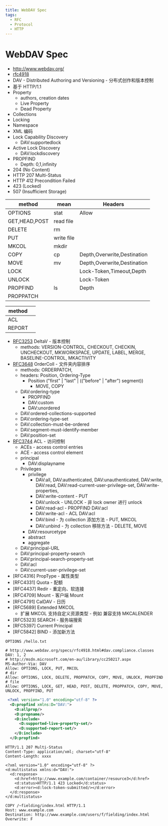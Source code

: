 ```yaml
---
title: WebDAV Spec
tags:
  - RFC
  - Protocol
  - HTTP
---
```


# WebDAV Spec

- http://www.webdav.org/
- [rfc4918](http://www.webdav.org/specs/rfc4918.html)
- DAV - Distributed Authoring and Versioning - 分布式创作和版本控制
- 基于 HTTP/1.1
- Property
  - authors, creation dates
  - Live Property
  - Dead Property
- Collections
- Locking
- Namespace
- XML 编码
- Lock Capability Discovery
  - DAV:supportedlock
- Active Lock Discovery
  - DAV:lockdiscovery
- PROPFIND
  - Depth: 0,1,infinity
- 204 (No Content)
- HTTP 207 Multi-Status
- HTTP 412 Precondition Failed
- 423 (Locked)
- 507 (Insufficient Storage)

| method        | mean       | Headers                     |
| ------------- | ---------- | --------------------------- |
| OPTIONS       | stat       | Allow                       |
| GET,HEAD,POST | read file  |
| DELETE        | rm         |
| PUT           | write file |
| MKCOL         | mkdir      |
| COPY          | cp         | Depth,Overwrite,Destination |
| MOVE          | mv         | Depth,Overwrite,Destination |
| LOCK          |            | Lock-Token,Timeout,Depth    |
| UNLOCK        |            | Lock-Token                  |
| PROPFIND      | ls         | Depth                       |
| PROPPATCH     |

| method |     |
| ------ | --- |
| ACL    |     |
| REPORT |     |

- [RFC3253] DeltaV - 版本控制
  - methods: VERSION-CONTROL, CHECKOUT, CHECKIN, UNCHECKOUT, MKWORKSPACE, UPDATE, LABEL, MERGE, BASELINE-CONTROL, MKACTIVITY
- [RFC3648] OrderColl - 文件夹内容排序
  - methods: ORDERPATCH,
  - headers: Position, Ordering-Type
    - Position ("first" | "last" | (("before" | "after") segment))
      - MOVE, COPY
  - DAV:ordering-type
    - PROPFIND
    - DAV:custom
    - DAV:unordered
  - DAV:ordered-collections-supported
  - DAV:ordering-type-set
  - DAV:collection-must-be-ordered
  - DAV:segment-must-identify-member
  - DAV:position-set
- [RFC3744] ACL - 访问控制
  - ACEs - access control entries
  - ACE - access control element
  - principal
    - DAV:displayname
  - Privileges
    - privilege
      - DAV:all, DAV:authenticated, DAV:unauthenticated, DAV:write, DAV:read, DAV:read-current-user-privilege-set, DAV:write-properties,
      - DAV:write-content - PUT
      - DAV:unlock - UNLOCK - 非 lock owner 进行 unlock
      - DAV:read-acl - PROPFIND DAV:acl
      - DAV:write-acl - ACL DAV:acl
      - DAV:bind - 为 collection 添加方法 - PUT, MKCOL
      - DAV:unbind - 为 collection 移除方法 - DELETE, MOVE
    - DAV:resourcetype
    - abstract
    - aggregate
  - DAV:principal-URL
  - DAV:principal-property-search
  - DAV:principal-search-property-set
  - DAV:acl
  - DAV:current-user-privilege-set
- [RFC4316] PropType - 属性类型
- [RFC4331] Quota - 配额
- [RFC4437] Redir - 重定向、软连接
- [RFC4709] Mount - 客户端 Mount
- [RFC4791] CalDAV - 日历
- [RFC5689] Extended MKCOL
  - 扩展 MKCOL 支持自定义资源类型 - 例如 兼容支持 MKCALENDER
- [RFC5323] SEARCH - 服务端搜索
- [RFC5397] Current Principal
- [RFC5842] BIND - 添加新方法

[rfc3253]: https://datatracker.ietf.org/doc/html/rfc3253
[rfc3648]: https://datatracker.ietf.org/doc/html/rfc3648
[rfc3744]: https://datatracker.ietf.org/doc/html/rfc3744.html

```http
OPTIONS /hello.txt

# http://www.webdav.org/specs/rfc4918.html#dav.compliance.classes
DAV: 1, 2
# http://msdn.microsoft.com/en-au/library/cc250217.aspx
MS-Author-Via: DAV
Allow: OPTIONS, LOCK, PUT, MKCOL
# dir
Allow: OPTIONS, LOCK, DELETE, PROPPATCH, COPY, MOVE, UNLOCK, PROPFIND
# file
Allow: OPTIONS, LOCK, GET, HEAD, POST, DELETE, PROPPATCH, COPY, MOVE, UNLOCK, PROPFIND, PUT
```

```xml
 <?xml version="1.0" encoding="utf-8" ?>
  <D:propfind xmlns:D="DAV:">
    <D:allprop/>
    <D:propname/>
    <D:include>
      <D:supported-live-property-set/>
      <D:supported-report-set/>
    </D:include>
  </D:propfind>
```

```http
HTTP/1.1 207 Multi-Status
Content-Type: application/xml; charset="utf-8"
Content-Length: xxxx

<?xml version="1.0" encoding="utf-8" ?>
<d:multistatus xmlns:d="DAV:">
  <d:response>
    <d:href>http://www.example.com/container/resource3</d:href>
    <d:status>HTTP/1.1 423 Locked</d:status>
    <d:error><d:lock-token-submitted/></d:error>
  </d:response>
</d:multistatus>
```

```http
COPY /~fielding/index.html HTTP/1.1
Host: www.example.com
Destination: http://www.example.com/users/f/fielding/index.html
Overwrite: F
```
